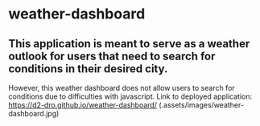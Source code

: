 # weather-dashboard
## This application is meant to serve as a weather outlook for users that need to search for conditions in their desired city.
However, this weather dashboard does not allow users to search for conditions due to difficulties with javascript.
Link to deployed application: https://d2-dro.github.io/weather-dashboard/
(.assets/images/weather-dashboard.jpg)
